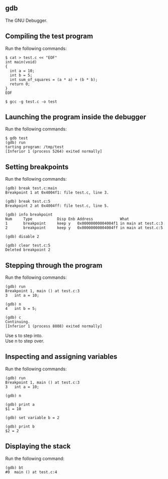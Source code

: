 gdb
---
The GNU Debugger.

Compiling the test program
--------------------------
Run the following commands:

    $ cat > test.c << "EOF"
    int main(void)
    {
      int a = 10;
      int b = 5;
      int sum_of_squares = (a * a) + (b * b);
      return 0;
    }
    EOF

    $ gcc -g test.c -o test

Launching the program inside the debugger
-----------------------------------------
Run the following commands:

    $ gdb test
    (gdb) run
    tarting program: /tmp/test
    [Inferior 1 (process 5264) exited normally]

Setting breakpoints
-------------------
Run the following commands:

    (gdb) break test.c:main
    Breakpoint 1 at 0x4004f1: file test.c, line 3.

    (gdb) break test.c:5
    Breakpoint 2 at 0x4004ff: file test.c, line 5.

    (gdb) info breakpoint
    Num     Type           Disp Enb Address            What
    1       breakpoint     keep y   0x00000000004004f1 in main at test.c:3
    2       breakpoint     keep y   0x00000000004004ff in main at test.c:5

    (gdb) disable 2

    (gdb) clear test.c:5
    Deleted breakpoint 2

Stepping through the program
----------------------------
Run the following commands:

    (gdb) run
    Breakpoint 1, main () at test.c:3
    3   int a = 10;

    (gdb) n
    4   int b = 5;

    (gdb) c
    Continuing.
    [Inferior 1 (process 8808) exited normally]

Use s to step into.  
Use n to step over.

Inspecting and assigning variables
----------------------------------
Run the following commands:

    (gdb) run
    Breakpoint 1, main () at test.c:3
    3   int a = 10;

    (gdb) n

    (gdb) print a
    $1 = 10

    (gdb) set variable b = 2

    (gdb) print b
    $2 = 2

Displaying the stack
--------------------
Run the following command:

    (gdb) bt
    #0  main () at test.c:4
